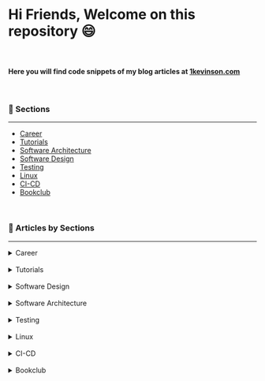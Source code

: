 # Hi Friends, Welcome on this repository 😄

<br>

#### **Here you will find code snippets of my blog articles at** [1kevinson.com](https://1kevinson.com)

<br>

### 🎯 Sections
___

+ [Career](https://1kevinson.com/tag/career/)
+ [Tutorials](https://1kevinson.com/tag/tutorials/)
+ [Software Architecture](https://1kevinson.com/tag/software-architecture/)
+ [Software Design](https://1kevinson.com/tag/software-design/)
+ [Testing](https://1kevinson.com/tag/testing/)
+ [Linux](https://1kevinson.com/tag/linux/)
+ [CI-CD](https://1kevinson.com/tag/ci-cd/)
+ [Bookclub](https://1kevinson.com/tag/books/)

<br>

### 🧵 Articles by Sections
---

<details>
  <summary>Career</summary>

</details>
<br>

<details>
  <summary>Tutorials</summary>

+ [Simple Steps to Dockerize your Spring Boot Application](https://github.com/1kevinson/BLOG-TUTOS/tree/master/Java/dockerize-springboot-application)

+ [JMS Messagging with ActiveMQ and Springboot](https://github.com/1kevinson/BLOG-TUTOS/tree/master/Java/spring-boot-et-activemq)

+ [Typescript starter project](https://github.com/1kevinson/BLOG-TUTOS/tree/master/TS/starter-project)

</details>
<br>


<details>
  <summary>Software Design</summary>

+ [Data Transfer Object](https://github.com/1kevinson/BLOG-TUTOS/tree/master/Java/Data-transfer-object)

+ [The Law of Demeter](https://github.com/1kevinson/BLOG-TUTOS/tree/master/Java/law-of-demeter/demeter-law)

+ [Command Query Separation](https://1kevinson.com/command-query-separation/)

+ [Guards](https://1kevinson.com/guards-clean-code/)
</details>
<br>

<details>
  <summary>Software Architecture</summary>

</details>
<br>

<details>
  <summary>Testing</summary>

+ [Unit Testing the Service Layer of Spring boot Application](https://github.com/1kevinson/BLOG-TUTOS/tree/master/Java/testing-service-layer-springboot)

+ [Integration testing Springboot + Docker + Tests Containers](https://1kevinson.com/integration-testing-with-springboot-docker-and-tests-containers/)

</details>
<br>

<details>
  <summary>Linux</summary>

</details>
<br>

<details>
  <summary>CI-CD</summary>

</details>
<br>

<details>
  <summary>Bookclub</summary>

+ [So Good They Can Ignore - By Cal Newport](https://1kevinson.com/so-good-they-can-ignore-you-cal-newport-commento/)

+ [The Psychology of Money - By Morgan Houssel](https://1kevinson.com/the-psychology-of-money-timeless-lessons-on-wealth-greed-and-happiness/)

+ [Show your Work - By Austin Kleon](https://1kevinson.com/show-your-work/)

</details>